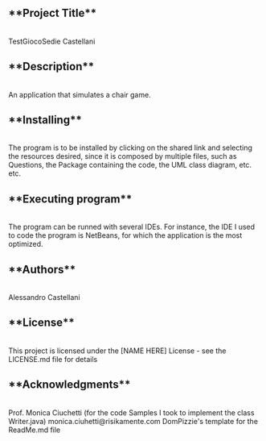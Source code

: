 <h2>**Project Title**</h2> <br>
TestGiocoSedie Castellani
<br>

<h2>**Description** </h2><br>
An application that simulates a chair game.  
<br>

<h2> **Installing**</h2> <br>
The program is to be installed by clicking on the shared link and selecting the resources desired, since it is composed by multiple files, such as Questions, the Package containing the code, the UML class diagram, etc. etc.
<br>

<h2>**Executing program** </h2><br>
The program can be runned with several IDEs. For instance, the IDE I used to code the program is NetBeans, for which the application is the most optimized. 
<br>

<h2>**Authors** </h2><br>
Alessandro Castellani 
<br>

<h2>**License**</h2> <br>
This project is licensed under the [NAME HERE] License - see the LICENSE.md file for details
<br>

<h2>**Acknowledgments** </h2> <br>
Prof. Monica Ciuchetti (for the code Samples I took to implement the class Writer.java) monica.ciuhetti@risikamente.com
DomPizzie's template for the ReadMe.md file 

